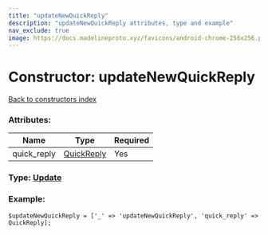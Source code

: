 ```yaml
---
title: "updateNewQuickReply"
description: "updateNewQuickReply attributes, type and example"
nav_exclude: true
image: https://docs.madelineproto.xyz/favicons/android-chrome-256x256.png
---
```

# Constructor: updateNewQuickReply  
[Back to constructors index](/API_docs/constructors/index.html)



### Attributes:

| Name     |    Type       | Required |
|----------|---------------|----------|
|quick\_reply|[QuickReply](/API_docs/types/QuickReply.html) | Yes|



### Type: [Update](/API_docs/types/Update.html)


### Example:

```
$updateNewQuickReply = ['_' => 'updateNewQuickReply', 'quick_reply' => QuickReply];
```  
